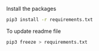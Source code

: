 Install the packages

```bash
pip3 install -r requirements.txt
```

To update readme file
```bash
pip3 freeze > requirements.txt
```